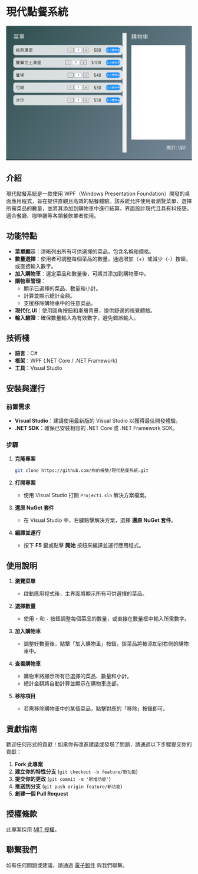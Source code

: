 # 現代點餐系統

![系統截圖](screenshot.png)

## 介紹

現代點餐系統是一款使用 WPF（Windows Presentation Foundation）開發的桌面應用程式，旨在提供直觀且高效的點餐體驗。該系統允許使用者瀏覽菜單、選擇所需菜品的數量，並將其添加到購物車中進行結算。界面設計現代且具有科技感，適合餐廳、咖啡廳等各類餐飲業者使用。

## 功能特點

- **菜單顯示**：清晰列出所有可供選擇的菜品，包含名稱和價格。
- **數量選擇**：使用者可調整每個菜品的數量，通過增加（+）或減少（-）按鈕，或直接輸入數字。
- **加入購物車**：選定菜品和數量後，可將其添加到購物車中。
- **購物車管理**：
  - 顯示已選擇的菜品、數量和小計。
  - 計算並顯示總計金額。
  - 支援移除購物車中的任意菜品。
- **現代化 UI**：使用圓角按鈕和漸層背景，提供舒適的視覺體驗。
- **輸入驗證**：確保數量輸入為有效數字，避免錯誤輸入。

## 技術棧

- **語言**：C#
- **框架**：WPF (.NET Core / .NET Framework)
- **工具**：Visual Studio

## 安裝與運行

### 前置需求

- **Visual Studio**：建議使用最新版的 Visual Studio 以獲得最佳開發體驗。
- **.NET SDK**：確保已安裝相容的 .NET Core 或 .NET Framework SDK。

### 步驟

1. **克隆專案**

   ```bash
   git clone https://github.com/你的帳號/現代點餐系統.git
   ```

2. **打開專案**

   - 使用 Visual Studio 打開 `Project1.sln` 解決方案檔案。

3. **還原 NuGet 套件**

   - 在 Visual Studio 中，右鍵點擊解決方案，選擇 **還原 NuGet 套件**。

4. **編譯並運行**

   - 按下 **F5** 鍵或點擊 **開始** 按鈕來編譯並運行應用程式。

## 使用說明

1. **瀏覽菜單**

   - 啟動應用程式後，主界面將顯示所有可供選擇的菜品。

2. **選擇數量**

   - 使用 `+` 和 `-` 按鈕調整每個菜品的數量，或直接在數量框中輸入所需數字。

3. **加入購物車**

   - 調整好數量後，點擊「加入購物車」按鈕，該菜品將被添加到右側的購物車中。

4. **查看購物車**

   - 購物車將顯示所有已選擇的菜品、數量和小計。
   - 總計金額將自動計算並顯示在購物車底部。

5. **移除項目**

   - 若需移除購物車中的某個菜品，點擊對應的「移除」按鈕即可。

## 貢獻指南

歡迎任何形式的貢獻！如果你有改進建議或發現了問題，請通過以下步驟提交你的貢獻：

1. **Fork 此專案**
2. **建立你的特性分支** (`git checkout -b feature/新功能`)
3. **提交你的更改** (`git commit -m '新增功能'`)
4. **推送到分支** (`git push origin feature/新功能`)
5. **創建一個 Pull Request**

## 授權條款

此專案採用 [MIT 授權](LICENSE)。

## 聯繫我們

如有任何問題或建議，請通過 [電子郵件](mailto:rx@rx.futuracept.com) 與我們聯繫。
